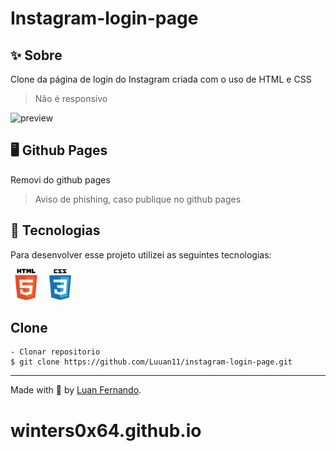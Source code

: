 # Instagram-login-page

## ✨ Sobre
Clone da página de login do Instagram criada com o uso de HTML e CSS 
> Não é responsivo

![preview](https://user-images.githubusercontent.com/79935555/209581675-24f63c5f-43c0-4b3b-b2a5-b2ab746581f3.png)

## 🖥️ Github Pages
Removi do github pages
> Aviso de phishing, caso publique no github pages

## 💼 Tecnologias
Para desenvolver esse projeto utilizei as seguintes tecnologias:

<code><img height="50" src="https://raw.githubusercontent.com/github/explore/80688e429a7d4ef2fca1e82350fe8e3517d3494d/topics/html/html.png"></code>
<code><img height="50" src="https://raw.githubusercontent.com/github/explore/80688e429a7d4ef2fca1e82350fe8e3517d3494d/topics/css/css.png"></code>

## Clone

    - Clonar repositorio 
    $ git clone https://github.com/Luuan11/instagram-login-page.git

---

Made with 💜 by [Luan Fernando](https://www.linkedin.com/in/luan-fernando/).
# winters0x64.github.io
